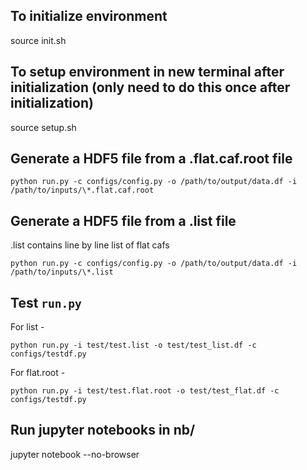 ## To initialize environment

source init.sh

## To setup environment in new terminal after initialization (only need to do this once after initialization)


source setup.sh

## Generate a HDF5 file from a .flat.caf.root file

`python run.py -c configs/config.py -o /path/to/output/data.df -i /path/to/inputs/\*.flat.caf.root`

## Generate a HDF5 file from a .list file
.list contains line by line list of flat cafs

`python run.py -c configs/config.py -o /path/to/output/data.df -i /path/to/inputs/\*.list`

## Test `run.py`
For list - 

`python run.py -i test/test.list -o test/test_list.df -c configs/testdf.py`

For flat.root - 

`python run.py -i test/test.flat.root -o test/test_flat.df -c configs/testdf.py`

## Run jupyter notebooks in nb/

jupyter notebook --no-browser

